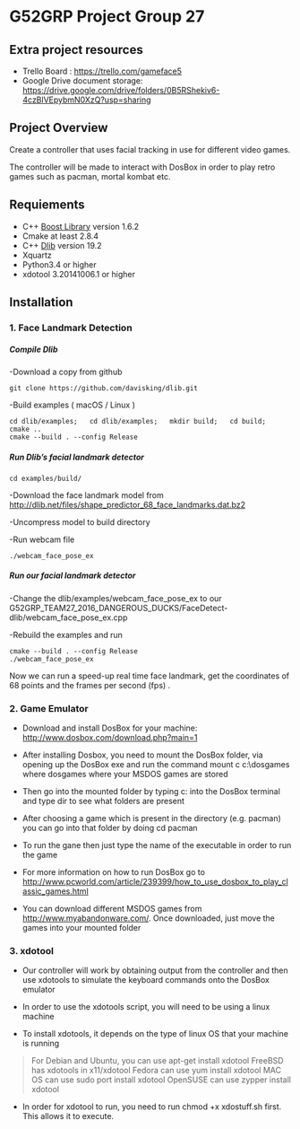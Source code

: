 # G52GRP Project Group 27

## Extra project resources
* Trello Board : https://trello.com/gameface5
* Google Drive document storage: https://drive.google.com/drive/folders/0B5RShekiv6-4czBlVEpybmN0XzQ?usp=sharing


## Project Overview  
Create a controller that uses facial tracking in use for different video games.

The controller will be made to interact with DosBox in order to play retro games such as pacman, mortal kombat etc.

## Requiements  

* C++ [Boost Library][1]  version 1.6.2     
* Cmake at least 2.8.4     
* C++ [Dlib][2] version 19.2   
* Xquartz
* Python3.4 or higher
* xdotool 3.20141006.1 or higher

## Installation
### 1. Face Landmark Detection
##### Compile Dlib
-Download a copy from github

    git clone https://github.com/davisking/dlib.git
    
    
-Build examples ( macOS / Linux )

    cd dlib/examples;   cd dlib/examples;   mkdir build;   cd build;
    cmake ..
    cmake --build . --config Release

##### Run Dlib’s facial landmark detector

    cd examples/build/

-Download the face landmark model  from http://dlib.net/files/shape_predictor_68_face_landmarks.dat.bz2

-Uncompress model to build directory

-Run webcam file

    ./webcam_face_pose_ex

##### Run our facial landmark detector
-Change the dlib/examples/webcam_face_pose_ex  to our G52GRP_TEAM27_2016_DANGEROUS_DUCKS/FaceDetect-dlib/webcam_face_pose_ex.cpp

-Rebuild the examples and run

    cmake --build . --config Release
    ./webcam_face_pose_ex

Now we can run a speed-up real time face landmark, get the coordinates of 68 points and the frames per second (fps) .


### 2. Game Emulator
* Download and install DosBox for your machine: http://www.dosbox.com/download.php?main=1

- After installing Dosbox, you need to mount the DosBox folder, via opening up the DosBox exe and run the command mount c c:\dosgames where dosgames where your MSDOS games are stored

- Then go into the mounted folder by typing c: into the DosBox terminal and type dir to see what folders are present

- After choosing a game which is present in the directory (e.g. pacman) you can go into that folder by doing cd pacman

- To run the gane then just type the name of the executable in order to run the game

- For more information on how to run DosBox go to http://www.pcworld.com/article/239399/how_to_use_dosbox_to_play_classic_games.html

- You can download different MSDOS games from http://www.myabandonware.com/. Once downloaded, just move the games into your mounted folder

[1]:	https://sourceforge.net/projects/boost/files/boost/1.62.0/
[2]:	http://dlib.net/

### 3. xdotool
* Our controller will work by obtaining output from the controller and then use xdotools to simulate the keyboard commands onto the DosBox emulator

* In order to use the xdotools script, you will need to be using a linux machine

* To install xdotools, it depends on the type of linux OS that your machine is running

> For Debian and Ubuntu, you can use apt-get install xdotool
> FreeBSD has xdotools in x11/xdotool
> Fedora can use yum install xdotool
> MAC OS can use sudo port install xdotool
> OpenSUSE can use zypper install xdotool

* In order for xdotool to run, you need to run chmod +x xdostuff.sh first. This allows it to execute.
